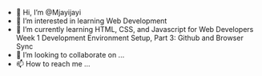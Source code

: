 - 👋 Hi, I’m @Mjayijayi
- 👀 I’m interested in learning Web Development
- 🌱 I’m currently learning HTML, CSS, and Javascript for Web Developers
Week 1
Development Environment Setup, Part 3: Github and Browser Sync
- 💞️ I’m looking to collaborate on ...
- 📫 How to reach me ...

<!---
Mjayijayi/Mjayijayi is a ✨ special ✨ repository because its `README.md` (this file) appears on your GitHub profile.
You can click the Preview link to take a look at your changes.
--->
